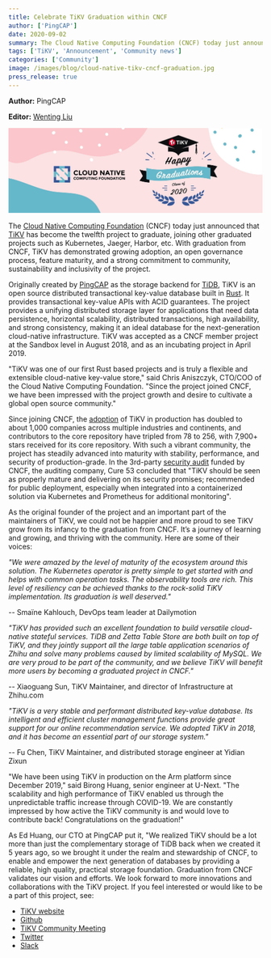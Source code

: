 ```yaml
---
title: Celebrate TiKV Graduation within CNCF
author: ['PingCAP']
date: 2020-09-02
summary: The Cloud Native Computing Foundation (CNCF) today just announced that TiKV has become the twelfth project to graduate, joining other graduated projects such as Kubernetes, Jaeger, Harbor, etc.
tags: ['TiKV', 'Announcement', 'Community news']
categories: ['Community']
image: /images/blog/cloud-native-tikv-cncf-graduation.jpg
press_release: true
---
```


**Author:** PingCAP

**Editor:** [Wenting Liu](https://github.com/WT-Liu)

![TiKV, a cloud-native database, graduates from CNCF](media/cloud-native-tikv-cncf-graduation.jpg)

The [Cloud Native Computing Foundation](https://www.cncf.io/announcements/2020/09/02/cloud-native-computing-foundation-announces-tikv-graduation/) (CNCF) today just announced that [TiKV](https://docs.pingcap.com/tidb/stable/tidb-architecture#tikv-server) has become the twelfth project to graduate, joining other graduated projects such as Kubernetes, Jaeger, Harbor, etc. With graduation from CNCF, TiKV has demonstrated growing adoption, an open governance process, feature maturity, and a strong commitment to community, sustainability and inclusivity of the project.

Originally created by [PingCAP](https://pingcap.com/) as the storage backend for [TiDB](https://docs.pingcap.com/tidb/stable/overview),  TiKV is an open source distributed transactional key-value database built in [Rust](https://www.rust-lang.org). It provides transactional key-value APIs with ACID guarantees. The project provides a unifying distributed storage layer for applications that need data persistence, horizontal scalability, distributed transactions, high availability, and strong consistency, making it an ideal database for the next-generation cloud-native infrastructure. TiKV was accepted as a CNCF member project at the Sandbox level in August 2018, and as an incubating project in April 2019.

"TiKV was one of our first Rust based projects and is truly a flexible and extensible cloud-native key-value store," said Chris Aniszczyk, CTO/COO of the Cloud Native Computing Foundation. "Since the project joined CNCF, we have been impressed with the project growth and desire to cultivate a global open source community."

Since joining CNCF, the [adoption](https://tikv.org/adopters/) of TiKV in production has doubled to about 1,000 companies across multiple industries and continents, and contributors to the core repository have tripled from 78 to 256, with 7,900+ stars received for its core repository. With such a vibrant community, the project has steadily advanced into maturity with stability, performance, and security of production-grade. In the 3rd-party [security audit](https://tikv.org/blog/tikv-pass-security-audit/) funded by CNCF,  the auditing company, Cure 53 concluded that "TiKV should be seen as properly mature and delivering on its security promises; recommended for public deployment, especially when integrated into a containerized solution via Kubernetes and Prometheus for additional monitoring".

As the original founder of the project and an important part of the maintainers of TiKV, we could not be happier and more proud to see TiKV grow from its infancy to the graduation from CNCF. It’s a journey of learning and growing, and thriving with the community. Here are some of their voices:

_"We were amazed by the level of maturity of the ecosystem around this solution. The Kubernetes operator is pretty simple to get started with and helps with common operation tasks. The observability tools are rich. This level of resiliency can be achieved thanks to the rock-solid TiKV implementation. Its graduation is well deserved."_

-- Smaïne Kahlouch, DevOps team leader at Dailymotion

_"TiKV has provided such an excellent foundation to build versatile cloud-native stateful services. TiDB and Zetta Table Store are both built on top of TiKV, and they jointly support all the large table application scenarios of Zhihu and solve many problems caused by limited scalability of MySQL. We are very proud to be part of the community, and we believe TiKV will benefit more users by becoming a graduated project in CNCF."_

-- Xiaoguang Sun, TiKV Maintainer, and director of Infrastructure at Zhihu.com

_"TiKV is a very stable and performant distributed key-value database. Its intelligent and efficient cluster management functions provide great support for our online recommendation service. We adopted TiKV in 2018, and it has become an essential part of our storage system."_

-- Fu Chen, TiKV Maintainer, and distributed storage engineer at Yidian Zixun

"We have been using TiKV in production on the Arm platform since December 2019," said Birong Huang, senior engineer at U-Next. "The scalability and high performance of TiKV enabled us through the unpredictable traffic increase through COVID-19. We are constantly impressed by how active the TiKV community is and would love to contribute back! Congratulations on the graduation!"

As Ed Huang, our CTO at PingCAP put it, "We realized TiKV should be a lot more than just the complementary storage of TiDB back when we created it 5 years ago, so we brought it under the realm and stewardship of CNCF, to enable and empower the next generation of databases by providing a reliable, high quality, practical storage foundation. Graduation from CNCF validates our vision and efforts. We look forward to more innovations and collaborations with the TiKV project. If you feel interested or would like to be a part of this project, see:

* [TiKV website](https://tikv.org/)
* [Github](https://github.com/tikv/tikv)
* [TiKV Community Meeting](https://docs.google.com/document/d/1CWUAkBrcm9KPclAu8fWHZzByZ0yhsQdRggnEdqtRMQ8/edit)
* [Twitter](https://twitter.com/tikvproject)
* [Slack](https://bit.ly/2ZcrVTI)
